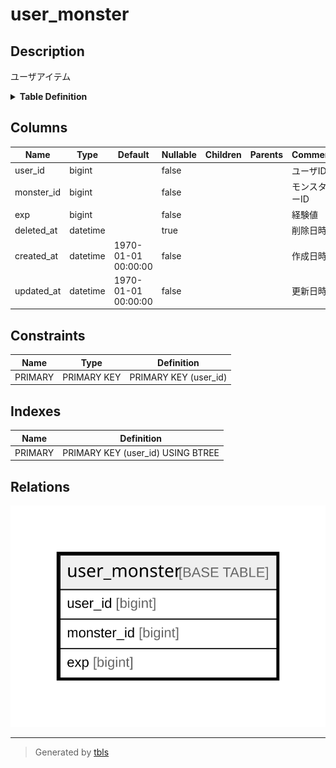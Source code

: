 # user_monster

## Description

ユーザアイテム

<details>
<summary><strong>Table Definition</strong></summary>

```sql
CREATE TABLE `user_monster` (
  `user_id` bigint NOT NULL COMMENT 'ユーザID',
  `monster_id` bigint NOT NULL COMMENT 'モンスターID',
  `exp` bigint NOT NULL COMMENT '経験値',
  `deleted_at` datetime DEFAULT NULL COMMENT '削除日時',
  `created_at` datetime NOT NULL DEFAULT '1970-01-01 00:00:00' COMMENT '作成日時',
  `updated_at` datetime NOT NULL DEFAULT '1970-01-01 00:00:00' COMMENT '更新日時',
  PRIMARY KEY (`user_id`)
) ENGINE=InnoDB DEFAULT CHARSET=utf8mb4 COLLATE=utf8mb4_0900_ai_ci COMMENT='ユーザアイテム'
```

</details>

## Columns

| Name | Type | Default | Nullable | Children | Parents | Comment |
| ---- | ---- | ------- | -------- | -------- | ------- | ------- |
| user_id | bigint |  | false |  |  | ユーザID |
| monster_id | bigint |  | false |  |  | モンスターID |
| exp | bigint |  | false |  |  | 経験値 |
| deleted_at | datetime |  | true |  |  | 削除日時 |
| created_at | datetime | 1970-01-01 00:00:00 | false |  |  | 作成日時 |
| updated_at | datetime | 1970-01-01 00:00:00 | false |  |  | 更新日時 |

## Constraints

| Name | Type | Definition |
| ---- | ---- | ---------- |
| PRIMARY | PRIMARY KEY | PRIMARY KEY (user_id) |

## Indexes

| Name | Definition |
| ---- | ---------- |
| PRIMARY | PRIMARY KEY (user_id) USING BTREE |

## Relations

![er](user_monster.svg)

---

> Generated by [tbls](https://github.com/k1LoW/tbls)
